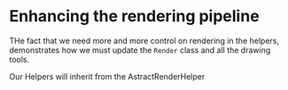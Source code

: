 # Enhancing the rendering pipeline

THe fact that we need more and more control on rendering in the helpers, demonstrates how we must update the `Render` class and all the drawing tools.

Our Helpers will inherit from the AstractRenderHelper  